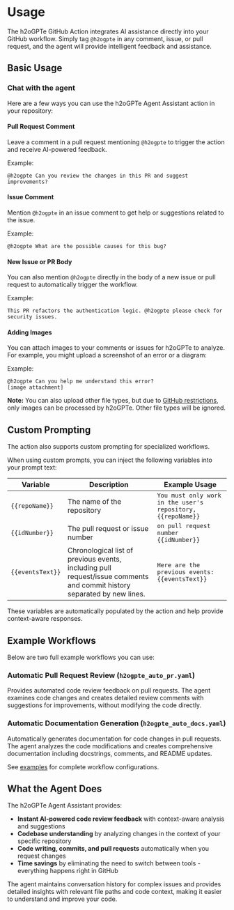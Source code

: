 # Usage

The h2oGPTe GitHub Action integrates AI assistance directly into your GitHub workflow. Simply tag `@h2ogpte` in any comment, issue, or pull request, and the agent will provide intelligent feedback and assistance.

## Basic Usage

### Chat with the agent

Here are a few ways you can use the h2oGPTe Agent Assistant action in your repository:

#### Pull Request Comment

Leave a comment in a pull request mentioning `@h2ogpte` to trigger the action and receive AI-powered feedback.

Example:

```
@h2ogpte Can you review the changes in this PR and suggest improvements?
```

#### Issue Comment

Mention `@h2ogpte` in an issue comment to get help or suggestions related to the issue.

Example:

```
@h2ogpte What are the possible causes for this bug?
```

#### New Issue or PR Body

You can also mention `@h2ogpte` directly in the body of a new issue or pull request to automatically trigger the workflow.

Example:

```
This PR refactors the authentication logic. @h2ogpte please check for security issues.
```

#### Adding Images

You can attach images to your comments or issues for h2oGPTe to analyze. For example, you might upload a screenshot of an error or a diagram:

Example:

```
@h2ogpte Can you help me understand this error?
[image attachment]
```

**Note:** You can also upload other file types, but due to [GitHub restrictions](https://github.com/orgs/community/discussions/162417#discussioncomment-13428503), only images can be processed by h2oGPTe. Other file types will be ignored.

## Custom Prompting

The action also supports custom prompting for specialized workflows.

When using custom prompts, you can inject the following variables into your prompt text:

| Variable         | Description                                                                                                             | Example Usage                                               |
| ---------------- | ----------------------------------------------------------------------------------------------------------------------- | ----------------------------------------------------------- |
| `{{repoName}}`   | The name of the repository                                                                                              | `You must only work in the user's repository, {{repoName}}` |
| `{{idNumber}}`   | The pull request or issue number                                                                                        | `on pull request number {{idNumber}}`                       |
| `{{eventsText}}` | Chronological list of previous events, including pull request/issue comments and commit history separated by new lines. | `Here are the previous events: {{eventsText}}`              |

These variables are automatically populated by the action and help provide context-aware responses.

## Example Workflows

Below are two full example workflows you can use:

### Automatic Pull Request Review (`h2ogpte_auto_pr.yaml`)

Provides automated code review feedback on pull requests. The agent examines code changes and creates detailed review comments with suggestions for improvements, without modifying the code directly.

### Automatic Documentation Generation (`h2ogpte_auto_docs.yaml`)

Automatically generates documentation for code changes in pull requests. The agent analyzes the code modifications and creates comprehensive documentation including docstrings, comments, and README updates.

See [examples](../examples/) for complete workflow configurations.

## What the Agent Does

The h2oGPTe Agent Assistant provides:

- **Instant AI-powered code review feedback** with context-aware analysis and suggestions
- **Codebase understanding** by analyzing changes in the context of your specific repository
- **Code writing, commits, and pull requests** automatically when you request changes
- **Time savings** by eliminating the need to switch between tools - everything happens right in GitHub

The agent maintains conversation history for complex issues and provides detailed insights with relevant file paths and code context, making it easier to understand and improve your code.

